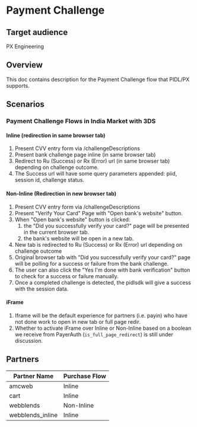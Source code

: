 # Payment Challenge

## Target audience
PX Engineering

## Overview
This doc contains description for the Payment Challenge flow that PIDL/PX supports.  

## Scenarios
### Payment Challenge Flows in India Market with 3DS
#### **Inline (redirection in same browser tab)**
1. Present CVV entry form via /challengeDescriptions
1. Present bank challenge page inline (in same browser tab)
1. Redirect to Ru (Success) or Rx (Error) url (in same browser tab) depending on challenge outcome.
1. The Success url will have some query parameters appended: piid, session id, challenge status.
  
#### **Non-Inline (Redirection in new browser tab)**
1. Present CVV entry form via /challengeDescriptions
1. Present "Verify Your Card" Page with "Open bank's website" button.
1. When "Open bank's website" button is clicked:
    1. the "Did you successfully verify your card?" page will be presented in the current browser tab.
    1. the bank's website will be open in a new tab.
1. New tab is redirected to Ru (Success) or Rx (Error) url depending on challenge outcome
1. Original browser tab with "Did you successfully verify your card?" page will be polling for a success or failure from the bank challenge.
1. The user can also click the "Yes I'm done with bank verification" button to check for a success or failure manually.
1. Once a completed challenge is detected, the pidlsdk will give a success with the session data.
  
#### **iFrame**
1. Iframe will be the default experience for partners (i.e. payin) who have not done work to open in new tab or full page redir.
1. Whether to activate iFrame over Inline or Non-Inline based on a boolean we receive from PayerAuth (`is_full_page_redirect`) is still under discussion.

## Partners
|Partner Name|Purchase Flow|
|---|---|
|amcweb|Inline|
|cart|Inline|
|webblends|Non-Inline|
|webblends_inline|Inline|